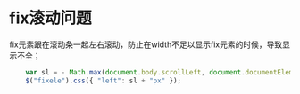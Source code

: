 
# fix滚动问题

fix元素跟在滚动条一起左右滚动，防止在width不足以显示fix元素的时候，导致显示不全；
``` javascript
    var sl = - Math.max(document.body.scrollLeft, document.documentElement.scrollLeft);
    $("fixele").css({ "left": sl + "px" });
```